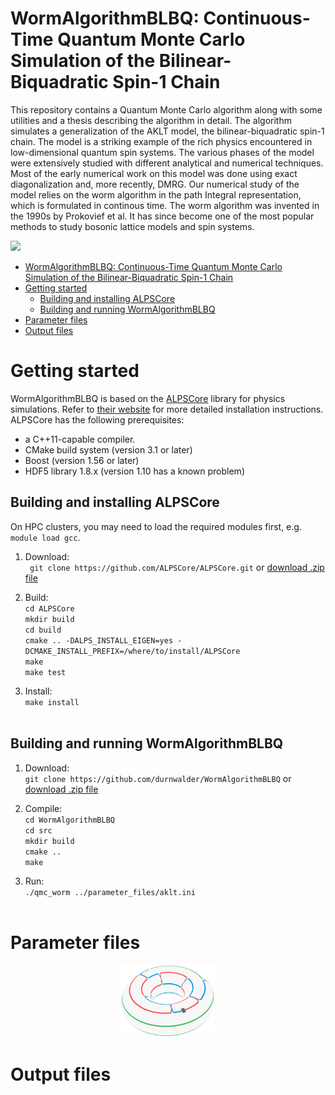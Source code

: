 


# WormAlgorithmBLBQ: Continuous-Time Quantum Monte Carlo Simulation of the Bilinear-Biquadratic Spin-1 Chain
  <!---
| [Getting started](#getting-started)
| [The Worm Algorithm](#the-worm-algorithm)
| [Order Parameters](#order-parameters)
-->
This repository contains a Quantum Monte Carlo algorithm along with some utilities and a thesis describing the algorithm in detail. The algorithm simulates a generalization of the AKLT model, the bilinear-biquadratic spin-1 chain. The model is a striking example of the rich physics encountered in low-dimensional quantum spin systems. The various phases of the model were extensively studied with different analytical and numerical techniques. Most of the early numerical work on this model was done using exact diagonalization and, more recently, DMRG.  Our numerical study of the model relies on the worm algorithm in the path Integral representation, which is formulated in continous time. The worm algorithm was invented in the 1990s by Prokovief et al. It has since become one of the most popular methods to study bosonic lattice models and spin systems. 

<p align="left">
  <img src="visualisations/insert2.gif" width="400" />
</p>




- [WormAlgorithmBLBQ: Continuous-Time Quantum Monte Carlo Simulation of the Bilinear-Biquadratic Spin-1 Chain](#wormalgorithmblbq-continuous-time-quantum-monte-carlo-simulation-of-the-bilinear-biquadratic-spin-1-chain)
- [Getting started](#getting-started)
  - [Building and installing ALPSCore](#building-and-installing-alpscore)
  - [Building and running WormAlgorithmBLBQ](#building-and-running-wormalgorithmblbq)
- [Parameter files](#parameter-files)
- [Output files](#output-files)


# Getting started
WormAlgorithmBLBQ is based on the [ALPSCore](https://github.com/ALPSCore/ALPSCore)
library for physics simulations. Refer to [their website](http://alpscore.org/) for more detailed installation
instructions. ALPSCore has the following prerequisites:

  * a C++11-capable compiler.
  * CMake build system (version 3.1 or later)
  * Boost (version 1.56 or later)
  * HDF5 library 1.8.x (version 1.10 has a known problem)



## Building and installing ALPSCore
On HPC clusters, you may need to load the required modules first, e.g.  `module load gcc`.
1. Download: <br />
` git clone https://github.com/ALPSCore/ALPSCore.git` or <a href=" git clone https://github.com/ALPSCore/ALPSCore.git">download .zip file</a><br />

2. Build: <br />
`cd ALPSCore` <br />
`mkdir build` <br />
`cd build` <br />
`cmake .. -DALPS_INSTALL_EIGEN=yes -DCMAKE_INSTALL_PREFIX=/where/to/install/ALPSCore` <br />
`make `<br />
`make test`<br />

3. Install: <br />
`make install`<br /><br />  
## Building and running WormAlgorithmBLBQ


1. Download: <br />
`git clone https://github.com/durnwalder/WormAlgorithmBLBQ` or <a href="https://github.com/durnwalder/WormAlgorithmBLBQ/archive/master.zip">download .zip file</a><br />

1. Compile: <br />
`cd WormAlgorithmBLBQ` <br />
`cd src` <br />
`mkdir build` <br />
`cmake ..` <br />
`make`<br />

1. Run: <br />
`./qmc_worm ../parameter_files/aklt.ini`<br /><br />  


# Parameter files
<p align="center">
  <img src="visualisations/torus_logo2.png" width="150" />
</p>

# Output files
